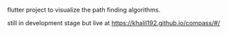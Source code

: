 flutter project to visualize the path finding algorithms.

still in development stage but live at https://khalil192.github.io/compass/#/
